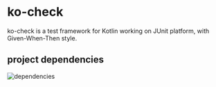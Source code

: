 # ko-check
ko-check is a test framework for Kotlin working on JUnit platform, with Given-When-Then style.

project dependencies
---

![dependencies](http://www.plantuml.com/plantuml/png/U05rZZ4Emo0CHNTEmGNOEdNeHL075Baf91W4pltxJOUaQZ8blETlVxzrQgwsChUGdpPqgy0OlnGtlMbQ1bkc7RXGuu3u7cb7JcBXh-joSCHpP1e2lyQdZQEukWPvbPQFEX4RNognK9TR6aoVncWjwzm3NUpTnbnNoXWBE0aB28MhSDfBtmfg_0KuTP96RX__jw1gjSU9rfLNsU4W4_65lDxx0VEMYMS0)
